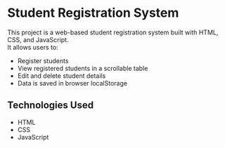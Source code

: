 # Student Registration System

This project is a web-based student registration system built with HTML, CSS, and JavaScript.  
It allows users to:
- Register students
- View registered students in a scrollable table
- Edit and delete student details
- Data is saved in browser localStorage

## Technologies Used
- HTML
- CSS
- JavaScript